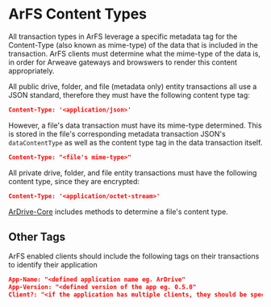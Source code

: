 ---
---

# ArFS Content Types

All transaction types in ArFS leverage a specific metadata tag for the Content-Type (also known as mime-type) of the data that is included in the transaction. ArFS clients must determine what the mime-type of the data is, in order for Arweave gateways and browswers to render this content appropriately.

All public drive, folder, and file (metadata only) entity transactions all use a JSON standard, therefore they must have the following content type tag:

```json
Content-Type: '<application/json>'
```

However, a file's data transaction must have its mime-type determined. This is stored in the file's corresponding metadata transaction JSON's `dataContentType` as well as the content type tag in the data transaction itself.

```json
Content-Type: "<file's mime-type>"
```

All private drive, folder, and file entity transactions must have the following content type, since they are encrypted:

```json
Content-Type: '<application/octet-stream>'
```

[ArDrive-Core](https://docs.ardrive.io/docs/core-sdk.html) includes methods to determine a file's content type.


## Other Tags

ArFS enabled clients should include the following tags on their transactions to identify their application

```json
App-Name: "<defined application name eg. ArDrive"
App-Version: "<defined version of the app eg. 0.5.0"
Client?: "<if the application has multiple clients, they should be specified here eg. Web" 
```



